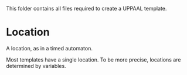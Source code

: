 This folder contains all files required to create a UPPAAL
template.

# Location
A location, as in a timed automaton.

Most templates have a single location. To be more precise, locations
are determined by variables.

